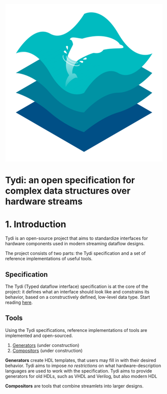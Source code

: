 ![Tydi logo](./tydi_logo.svg)

# Tydi: an open specification for complex data structures over hardware streams

# 1. Introduction

Tydi is an open-source project that aims to standardize interfaces for
hardware components used in modern streaming dataflow designs.

The project consists of two parts: the Tydi specification and a set of
reference implementations of useful tools.

## Specification

The Tydi (Typed dataflow interface) specification is at the core of the
project: it defines what an interface should look like and constrains its
behavior, based on a constructively defined, low-level data type. Start
reading [here](./specification/index.md).

## Tools

Using the Tydi specifications, reference implementations of tools are
implemented and open-sourced.

1. [Generators](./tools/generators.md) (under construction)
2. [Compositors](./tools/compositors.md) (under construction)

**Generators** create HDL templates, that users may fill in with their
desired behavior. Tydi aims to impose *no restrictions* on what
hardware-description languages are used to work with the specification.
Tydi aims to provide generators for old HDLs, such as VHDL and Verilog,
but also modern HDL

**Compositors** are tools that combine streamlets into larger designs.
